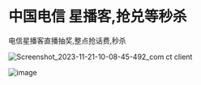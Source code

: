 # 中国电信 星播客,抢兑等秒杀
电信星播客直播抽奖,整点抢话费,秒杀

![Screenshot_2023-11-21-10-08-45-492_com ct client](https://github.com/0o0o0oi/telecom-xbk/assets/151598173/913a75a7-3938-41fe-a7c7-6a920ef3fd0c)


![image](https://github.com/0o0o0oi/telecom-xbk/assets/151598173/bb887505-7112-48c9-b17d-de52a66f67d9)
